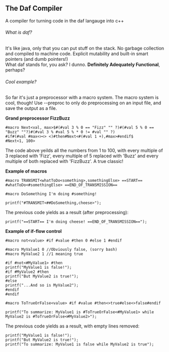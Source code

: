 ## The Daf Compiler
A compiler for turning code in the daf langauge into c++

###### What is daf?
It's like java, only that you can put stuff on the stack. No garbage collection and compiled to machine code. 
Explicit mutability and built-in smart pointers (and dumb pointers!)  
What daf stands for, you ask? I dunno. **Definitely Adequately Functional**, perhaps?

###### Cool example?
So far it's just a preprocessor with a macro system. The macro system is cool, though! Use --preproc to only do preprocessing on an input file, and save the output as a file.  

**Grand preprocessor FizzBuzz**
```
#macro Next<val, max>$#(#val 3 % 0 == "Fizz" "" ?)#(#val 5 % 0 == "Buzz" ""?)#(#val 3 % #val 5 % * 0 != #val "" ?)
#if#(#val #max<><> <)#then#Next<#(#val 1 +),#max>#endif$
#Next<1, 100>
```
The code above yeilds all the numbers from 1 to 100, with every multiple of 3 replaced with 'Fizz', every multiple of 5 replaced with 'Buzz' and every multiple of both replaced with 'FizzBuzz'. A true classic! 

**Example of macros**
```
#macro TRANSMIT<whatToDo<something>,somethingElse> ==START== #whatToDo<#somethingElse> ==END_OF_TRANSMISSION==

#macro DoSomething I'm doing #something!

printf("#TRANSMIT<##DoSomething,cheese>");
```
   
The previous code yields as a result (after preprocessing):
```
printf("==START== I'm doing cheese! ==END_OF_TRANSMISSION==");
```
  
**Example of if-flow control**
```
#macro not<value> #if #value #then 0 #else 1 #endif

#macro MyValue1 0 //Obviously false, (sorry bash)
#macro MyValue2 1 //1 meaning true

#if #not<#MyValue1> #then
printf("MyValue1 is false!");
#if #MyValue2 #then
printf("But MyValue2 is true!");
#else
printf("...And so is MyValue2");
#endif
#endif

#macro ToTrueOrFalse<value> #if #value #then<>true#else<>false#endif

printf("To summarize: MyValue1 is #ToTrueOrFalse<#MyValue1> while MyValue2 is #ToTrueOrFalse<#MyValue2>");
```

The previous code yields as a result, with empty lines removed:
```
printf("MyValue1 is false!");
printf("But MyValue2 is true!");
printf("To summarize: MyValue1 is false while MyValue2 is true");

```